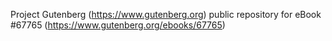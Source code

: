 Project Gutenberg (https://www.gutenberg.org) public repository for
eBook #67765 (https://www.gutenberg.org/ebooks/67765)
